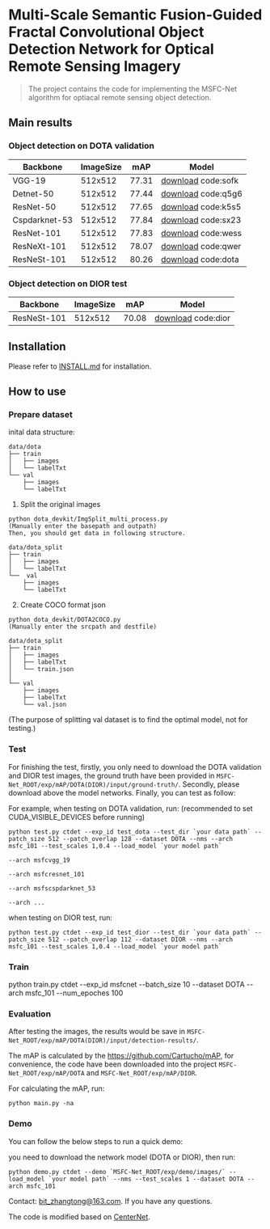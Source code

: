 # Multi-Scale Semantic Fusion-Guided Fractal Convolutional Object Detection Network for Optical Remote Sensing Imagery

> The project contains the code for implementing the MSFC-Net algorithm for optiacal remote sensing object detection.

## Main results

### Object detection on DOTA validation

| Backbone     | ImageSize |     mAP      |   Model  |
|--------------|-----------|--------------|----------|
|VGG-19        |  512x512  |    77.31     |     [download](https://pan.baidu.com/s/1dHwfPNC-uc5P-j14_EFOOQ) code:sofk    |
|Detnet-50     |  512x512  |    77.44     |     [download](https://pan.baidu.com/s/1V6K8NkQzFzb-mnAhKNO8Kg) code:q5g6    |
|ResNet-50     |  512x512  |    77.65     |     [download](https://pan.baidu.com/s/10zCULdQTKpP-5N-k_ArW0w) code:k5s5    |
|Cspdarknet-53 |  512x512  |    77.84     |     [download](https://pan.baidu.com/s/1npukFXGkzRD7aMkTUs2VQw) code:sx23    |
|ResNet-101    |  512x512  |    77.83     |     [download](https://pan.baidu.com/s/1GEV3pckYD4Vf8IUQIma2Ew) code:wess    |
|ResNeXt-101   |  512x512  |    78.07     |     [download](https://pan.baidu.com/s/1lKxmV2NFxREBrvLUl0166Q) code:qwer    | 
|ResNeSt-101   |  512x512  |    80.26     |     [download](https://pan.baidu.com/s/1EbL4yCLBmZy5xszWNkN3Gg) code:dota    |


### Object detection on DIOR test

| Backbone     | ImageSize |     mAP      |   Model  |
|--------------|-----------|--------------|----------|
|ResNeSt-101   |  512x512  |    70.08     |     [download](https://pan.baidu.com/s/1igbcB1Y3mdOQpFG--zU_jA) code:dior    |


## Installation
Please refer to [INSTALL.md](readme/INSTALL.md) for installation.

## How to use
### Prepare dataset

inital data structure:
```
data/dota
├── train
│   ├── images
│   └── labelTxt
└── val
    ├── images
    └── labelTxt

```


1. Split the original images
```
python dota_devkit/ImgSplit_multi_process.py
(Manually enter the basepath and outpath)
Then, you should get data in following structure.
```
```
data/dota_split
├── train
│   ├── images
│   └── labelTxt
└──  val
    ├── images
    └── labelTxt
```
2. Create COCO format json
```
python dota_devkit/DOTA2COCO.py
(Manually enter the srcpath and destfile)
```

```
data/dota_split
├── train
│   ├── images
│   ├── labelTxt
│   └── train.json
│
└── val
    ├── images
    ├── labelTxt
    └── val.json
```
(The purpose of splitting val dataset is to find the optimal model, not for testing.)


### Test

For finishing the test, firstly, you only need to download the DOTA validation and DIOR test images, the ground truth have been provided in `MSFC-Net_ROOT/exp/mAP/DOTA(DIOR)/input/ground-truth/`. Secondly, please download above the model networks. Finally, you can test as follow:

For example, when testing on DOTA validation, run: 
(recommended to set CUDA_VISIBLE_DEVICES before running)
~~~
python test.py ctdet --exp_id test_dota --test_dir `your data path` --patch_size 512 --patch_overlap 128 --dataset DOTA --nms --arch msfc_101 --test_scales 1,0.4 --load_model `your model path`
                                                                                                                      --arch msfcvgg_19
                                                                                                                      --arch msfcresnet_101
                                                                                                                      --arch msfscspdarknet_53
                                                                                                                      --arch ...
~~~
when testing on DIOR test, run:
~~~
python test.py ctdet --exp_id test_dior --test_dir `your data path` --patch_size 512 --patch_overlap 112 --dataset DIOR --nms --arch msfc_101 --test_scales 1,0.4 --load_model `your model path`
~~~
### Train

python train.py ctdet --exp_id msfcnet --batch_size 10 --dataset DOTA --arch msfc_101 --num_epoches 100



### Evaluation

After testing the images, the results would be save in `MSFC-Net_ROOT/exp/mAP/DOTA(DIOR)/input/detection-results/`.

The mAP is calculated by the https://github.com/Cartucho/mAP, for convenience, the code have been downloaded into the project `MSFC-Net_ROOT/exp/mAP/DOTA` and `MSFC-Net_ROOT/exp/mAP/DIOR`. 


For calculating the mAP, run:
~~~
python main.py -na
~~~
 
### Demo
You can follow the below steps to run a quick demo:

you need to download the network model (DOTA or DIOR), then run:
~~~
python demo.py ctdet --demo `MSFC-Net_ROOT/exp/demo/images/` --load_model `your model path` --nms --test_scales 1 --dataset DOTA --arch msfc_101
~~~




Contact: bit_zhangtong@163.com. If you have any questions.

The code is modified based on [CenterNet](https://github.com/xingyizhou/CenterNet).

